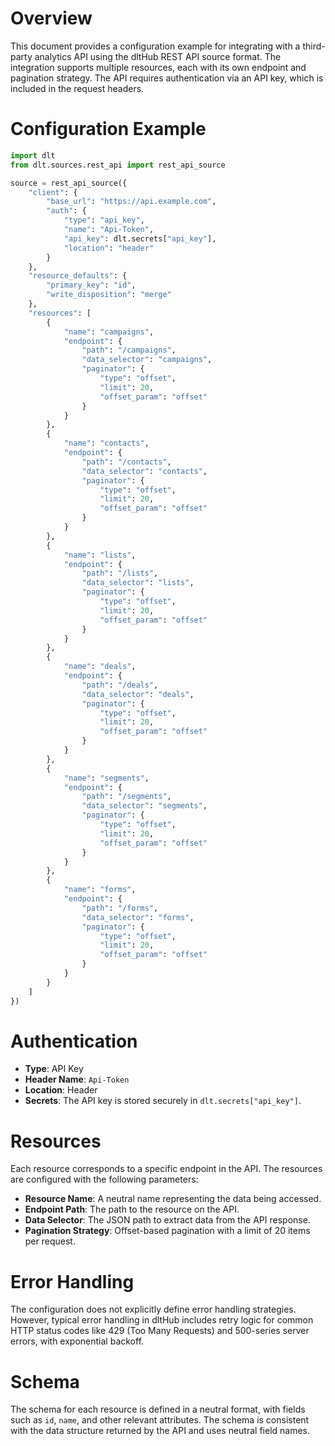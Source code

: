 # Overview

This document provides a configuration example for integrating with a third-party analytics API using the dltHub REST API source format. The integration supports multiple resources, each with its own endpoint and pagination strategy. The API requires authentication via an API key, which is included in the request headers.

# Configuration Example

```python
import dlt
from dlt.sources.rest_api import rest_api_source

source = rest_api_source({
    "client": {
        "base_url": "https://api.example.com",
        "auth": {
            "type": "api_key",
            "name": "Api-Token",
            "api_key": dlt.secrets["api_key"],
            "location": "header"
        }
    },
    "resource_defaults": {
        "primary_key": "id",
        "write_disposition": "merge"
    },
    "resources": [
        {
            "name": "campaigns",
            "endpoint": {
                "path": "/campaigns",
                "data_selector": "campaigns",
                "paginator": {
                    "type": "offset",
                    "limit": 20,
                    "offset_param": "offset"
                }
            }
        },
        {
            "name": "contacts",
            "endpoint": {
                "path": "/contacts",
                "data_selector": "contacts",
                "paginator": {
                    "type": "offset",
                    "limit": 20,
                    "offset_param": "offset"
                }
            }
        },
        {
            "name": "lists",
            "endpoint": {
                "path": "/lists",
                "data_selector": "lists",
                "paginator": {
                    "type": "offset",
                    "limit": 20,
                    "offset_param": "offset"
                }
            }
        },
        {
            "name": "deals",
            "endpoint": {
                "path": "/deals",
                "data_selector": "deals",
                "paginator": {
                    "type": "offset",
                    "limit": 20,
                    "offset_param": "offset"
                }
            }
        },
        {
            "name": "segments",
            "endpoint": {
                "path": "/segments",
                "data_selector": "segments",
                "paginator": {
                    "type": "offset",
                    "limit": 20,
                    "offset_param": "offset"
                }
            }
        },
        {
            "name": "forms",
            "endpoint": {
                "path": "/forms",
                "data_selector": "forms",
                "paginator": {
                    "type": "offset",
                    "limit": 20,
                    "offset_param": "offset"
                }
            }
        }
    ]
})
```

# Authentication

- **Type**: API Key
- **Header Name**: `Api-Token`
- **Location**: Header
- **Secrets**: The API key is stored securely in `dlt.secrets["api_key"]`.

# Resources

Each resource corresponds to a specific endpoint in the API. The resources are configured with the following parameters:

- **Resource Name**: A neutral name representing the data being accessed.
- **Endpoint Path**: The path to the resource on the API.
- **Data Selector**: The JSON path to extract data from the API response.
- **Pagination Strategy**: Offset-based pagination with a limit of 20 items per request.

# Error Handling

The configuration does not explicitly define error handling strategies. However, typical error handling in dltHub includes retry logic for common HTTP status codes like 429 (Too Many Requests) and 500-series server errors, with exponential backoff.

# Schema

The schema for each resource is defined in a neutral format, with fields such as `id`, `name`, and other relevant attributes. The schema is consistent with the data structure returned by the API and uses neutral field names.